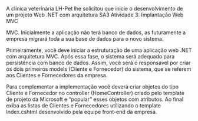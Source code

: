 A clínica veterinária LH-Pet lhe solicitou que inicie o desenvolvimento de um projeto Web .NET com arquitetura SA3 Atividade 3: Implantação Web MVC

MVC. Inicialmente a aplicação não terá banco de dados, as futuramente a empresa migrará toda a sua base de dados para o novo sistema.
 
Primeiramente, você deve iniciar a estruturação de uma aplicação web .NET com arquitetura MVC. Após essa fase, o sistema será adequado para persistência com banco de dados. Assim, você será o responsável por criar os dois primeiros models (Cliente e Fornecedor) do sistema, que se referem aos Clientes e Fornecedores da empresa.
 
Para complementar a implementação você deverá criar objetos do tipo Cliente e Fornecedor no controller (HomeController) criado pelo template de projeto da Microsoft e “popular” esses objetos com atributos. Ao final exiba as listas de Clientes e Fornecedores utilizando o template Index.cshtml desenvolvido pela equipe front-end da empresa.
